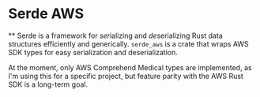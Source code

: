 # Serde AWS

** Serde is a framework for *ser*ializing and *de*serializing Rust data structures efficiently and
generically. `serde_aws` is a crate that wraps AWS SDK types for easy serialization and
deserialization. 

At the moment, only AWS Comprehend Medical types are implemented, as I'm using this for a specific
project, but feature parity with the AWS Rust SDK is a long-term goal. 
